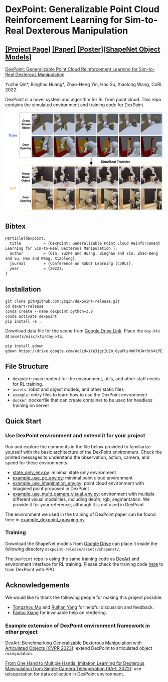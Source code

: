 # DexPoint: Generalizable Point Cloud Reinforcement Learning for Sim-to-Real Dexterous Manipulation 

[[Project Page]](https://yzqin.github.io/dexpoint/) [[Paper]](https://arxiv.org/abs/2211.09423) [[Poster]](https://docs.google.com/presentation/d/1dDtAPQ49k1emhETRPAib5R0wCGdwlz5l/edit?usp=sharing&ouid=108317450590466198031&rtpof=true&sd=true)[[ShapeNet Object Models]](https://drive.google.com/file/d/1liqE8Zin4tAlfFcJBIpT1Qn2Nyzl3Nke/view?usp=sharing)
-----

[DexPoint: Generalizable Point Cloud Reinforcement Learning for
Sim-to-Real Dexterous Manipulation ](https://yzqin.github.io/dexpoint/)

Yuzhe Qin*, Binghao Huang*, Zhao-Heng Yin, Hao Su, Xiaolong Wang, CoRL 2022.

DexPoint is a novel system and algorithm for RL from point cloud. This repo contains the simulated environment and
training code for DexPoint.

![Teaser](docs/teaser.png)

## Bibtex

```
@article{dexpoint,
  title          = {DexPoint: Generalizable Point Cloud Reinforcement Learning for Sim-to-Real Dexterous Manipulation },
  author         = {Qin, Yuzhe and Huang, Binghao and Yin, Zhao-Heng and Su, Hao and Wang, Xiaolong},
  journal        = {Conference on Robot Learning (CoRL)},
  year           = {2022},
}
```

## Installation

```shell
git clone git@github.com:yzqin/dexpoint-release.git
cd dexart-release
conda create --name dexpoint python=3.8
conda activate dexpoint
pip install -e .
```

Download data file for the scene
from [Google Drive Link](https://drive.google.com/file/d/1Xe3jgcIUZm_8yaFUsHnO7WJWr8cV41fE/view?usp=sharing).
Place the `day.ktx` at `assets/misc/ktx/day.ktx`.

```shell
pip install gdown
gdown https://drive.google.com/uc?id=1Xe3jgcIUZm_8yaFUsHnO7WJWr8cV41fE
```

## File Structure

- `dexpoint`: main content for the environment, utils, and other staff needs for RL training.
- `assets`: robot and object models, and other static files
- `example`: entry files to learn how to use the DexPoint environment
- `docker`: dockerfile that can create container to be used for headless training on server

## Quick Start

### Use DexPoint environment and extend it for your project

Run and explore the comments in the file below provided to familiarize yourself with the basic architecture of the
DexPoint environment. Check the printed messages to understand the observation, action, camera, and speed for these
environments.

- [state_only_env.py](example/example_use_state_only_env.py): minimal state only environment
- [example_use_pc_env.py](example/example_use_pc_env.py): minimal point cloud environment
- [example_use_imagination_env.py](example/example_use_imagination_env.py): point cloud environment with imagined point
  proposed
  in DexPoint
- [example_use_multi_camera_visual_env.py](example/example_use_multi_camera_visual_env.py): environment with multiple
  different visual modalities, including depth, rgb, segmentation. We provide it for your reference, although it is not
  used in DexPoint

The environment we used in the training of DexPoint paper can be found here
in [example_dexpoint_grasping.py](example/example_dexpoint_grasping.py).

### Training

Download the ShapeNet models from [Google Drive](https://drive.google.com/file/d/1liqE8Zin4tAlfFcJBIpT1Qn2Nyzl3Nke/view?usp=sharing) can place it inside the following directory `dexpoint-release/assets/shapenet/`.

The `DexPoint` repo is using the same training code as [DexArt](https://github.com/Kami-code/dexart-release) and environment interface for RL training. Please check the training code [here](https://github.com/Kami-code/dexart-release/tree/main/stable_baselines3) to train DexPoint with PPO.

## Acknowledgements

We would like to thank the following people for making this project possible:

- [Tongzhou Mu](https://cseweb.ucsd.edu//~t3mu/) and [Ruihan Yang](https://rchalyang.github.io/) for helpful discussion
  and feedback.
- [Fanbo Xiang](https://www.fbxiang.com/) for invaluable help on rendering.

### Example extension of DexPoint environment framework in other project

[DexArt: Benchmarking Generalizable Dexterous Manipulation with Articulated Objects (CVPR 2023)](https://github.com/Kami-code/dexart-release):
extend DexPoint to articulated object manipulation.

[From One Hand to Multiple Hands: Imitation Learning for Dexterous Manipulation from Single-Camera Teleoperation (RA-L 2022)](https://github.com/yzqin/dex-hand-teleop):
use teleoperation for data collection in DexPoint environment.





